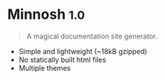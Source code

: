 # Minnosh <small>1.0</small>

> A magical documentation site generator.

- Simple and lightweight (~18kB gzipped)
- No statically built html files
- Multiple themes
